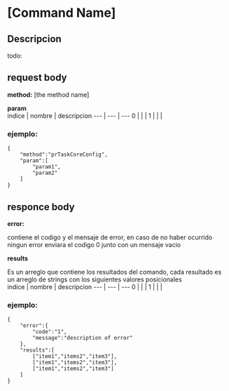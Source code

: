 

# [Command Name]

## Descripcion 

todo: 

## request body

**method:** [the method name]

**param**  
indice | nombre | descripcion
--- | --- | ---
0 | | |
1 | | |


### ejemplo:
```
{
    "method":"prTaskCoreConfig",
    "param":[
        "param1",
        "param2"
    ]
}
```
## responce body

**error:** 

contiene el codigo y el mensaje de error, en caso de no haber ocurrido ningun error enviara el codigo 0 junto con un mensaje vacio 

**results**  

Es un arreglo que contiene los resultados del comando, cada resultado es un arreglo de strings con los siguientes valores posicionales  
indice | nombre | descripcion
--- | --- | ---
0 | | |
1 | | |

### ejemplo:
```
{
    "error":{
        "code":"1",
        "message":"description of error"
    },
    "results":[
        ["item1","items2","item3"],
        ["item1","items2","item3"],
        ["item1","items2","item3"]
    ]
}
```

